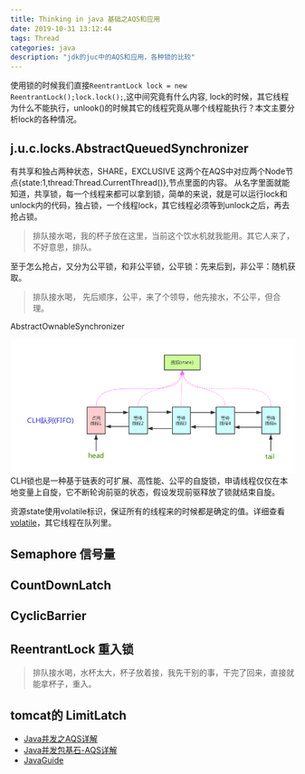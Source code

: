```yaml
---
title: Thinking in java 基础之AQS和应用
date: 2019-10-31 13:12:44
tags: Thread
categories: java
description: "jdk的juc中的AQS和应用，各种锁的比较"
---
```


使用锁的时候我们直接`ReentrantLock lock = new ReentrantLock();lock.lock();`,这中间究竟有什么内容,
lock的时候，其它线程为什么不能执行，unlook()的时候其它的线程究竟从哪个线程能执行？本文主要分析lock的各种情况。

## j.u.c.locks.AbstractQueuedSynchronizer

有共享和独占两种状态，SHARE，EXCLUSIVE 这两个在AQS中对应两个Node节点{state:1,thread:Thread.CurrentThread()},节点里面的内容。
从名字里面就能知道，共享锁，每一个线程来都可以拿到锁，简单的来说，就是可以运行lock和unlock内的代码，独占锁，一个线程lock，其它线程必须等到unlock之后，再去抢占锁。
> 排队接水喝，我的杯子放在这里，当前这个饮水机就我能用。其它人来了，不好意思，排队。

至于怎么抢占，又分为公平锁，和非公平锁，公平锁：先来后到，非公平：随机获取。

> 排队接水喝， 先后顺序，公平，来了个领导，他先接水，不公平，但合理。

AbstractOwnableSynchronizer

![图](Thinking-in-java-基础之AQS和应用/state.png)
CLH锁也是一种基于链表的可扩展、高性能、公平的自旋锁，申请线程仅仅在本地变量上自旋，它不断轮询前驱的状态，假设发现前驱释放了锁就结束自旋。

资源state使用volatile标识，保证所有的线程来的时候都是确定的值。详细查看[volatile]()，其它线程在队列里。

## Semaphore 信号量 

## CountDownLatch 

## CyclicBarrier 

## ReentrantLock 重入锁

> 排队接水喝，水杯太大，杯子放着接，我先干别的事，干完了回来，直接就能拿杯子，重入。


## tomcat的 LimitLatch 

- [Java并发之AQS详解](https://www.cnblogs.com/waterystone/p/4920797.html)
- [Java并发包基石-AQS详解](https://www.cnblogs.com/chengxiao/archive/2017/07/24/7141160.html)
- [JavaGuide](https://github.com/Snailclimb/JavaGuide/blob/master/docs/java/Multithread/AQS.md#41-countdownlatch-%E7%9A%84%E4%B8%89%E7%A7%8D%E5%85%B8%E5%9E%8B%E7%94%A8%E6%B3%95)